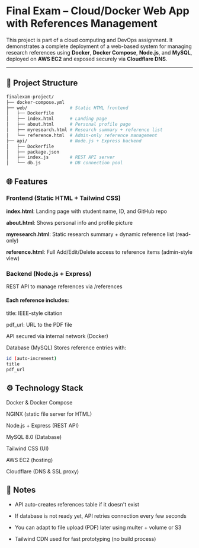 # Final Exam – Cloud/Docker Web App with References Management

This project is part of a cloud computing and DevOps assignment. It demonstrates a complete deployment of a web-based system for managing research references using **Docker**, **Docker Compose**, **Node.js**, and **MySQL**, deployed on **AWS EC2** and exposed securely via **Cloudflare DNS**.

---

## 🧱 Project Structure

```bash
finalexam-project/
├── docker-compose.yml
├── web/                # Static HTML frontend
│   ├── Dockerfile
│   ├── index.html      # Landing page
│   ├── about.html      # Personal profile page
│   ├── myresearch.html # Research summary + reference list
│   └── reference.html  # Admin-only reference management
├── api/                # Node.js + Express backend
│   ├── Dockerfile
│   ├── package.json
│   ├── index.js        # REST API server
│   └── db.js           # DB connection pool
```

## 🌐 Features
### Frontend (Static HTML + Tailwind CSS)
**index.html**: Landing page with student name, ID, and GitHub repo

**about.html**: Shows personal info and profile picture

**myresearch.html**: Static research summary + dynamic reference list (read-only)

**reference.html**: Full Add/Edit/Delete access to reference items (admin-style view)

### Backend (Node.js + Express)
REST API to manage references via /references

#### Each reference includes:

title: IEEE-style citation

pdf_url: URL to the PDF file

API secured via internal network (Docker)

Database (MySQL)
Stores reference entries with:

```bash
id (auto-increment)
title
pdf_url
```

## ⚙️ Technology Stack
Docker & Docker Compose

NGINX (static file server for HTML)

Node.js + Express (REST API)

MySQL 8.0 (Database)

Tailwind CSS (UI)

AWS EC2 (hosting)

Cloudflare (DNS & SSL proxy)

## 📌 Notes
- API auto-creates references table if it doesn't exist

- If database is not ready yet, API retries connection every few seconds

- You can adapt to file upload (PDF) later using multer + volume or S3

- Tailwind CDN used for fast prototyping (no build process)
